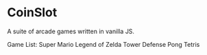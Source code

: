 # CoinSlot
A suite of arcade games written in vanilla JS.

Game List:
Super Mario
Legend of Zelda
Tower Defense
Pong
Tetris
